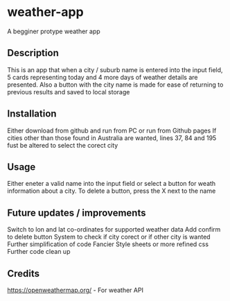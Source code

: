 # weather-app
A begginer protype weather app

## Description
This is an app that when a city / suburb name is entered into the input field, 5 cards representing today and 4 more days of weather details are presented.
Also a button with the city name is made for ease of returning to previous results and saved to local storage

## Installation
Either download from github and run from PC or run from Github pages
If cities other than those found in Australia are wanted, lines 37, 84 and 195 fust be altered to select the corect city

## Usage
Either eneter a valid name into the input field or select a button for weath information about a city.
To delete a button, press the X next to the name

## Future updates / improvements
Switch to lon and lat co-ordinates for supported weather data
Add confirm to delete button
System to check if city corect or if other city is wanted
Further simplification of code
Fancier Style sheets or more refined css
Further code clean up

## Credits
https://openweathermap.org/ - For weather API